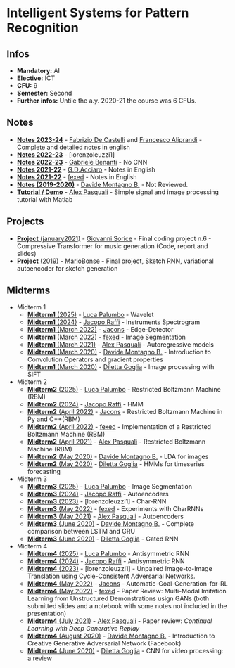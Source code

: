 # Intelligent Systems for Pattern Recognition
## Infos
- **Mandatory:** AI
- **Elective:** ICT
- **CFU:** 9
- **Semester:** Second
- **Further infos:** Untile the a.y. 2020-21 the course was 6 CFUs.

## Notes
- [**Notes 2023-24**](https://github.com/FabriDeCastelli/ISPR-23-24/blob/main/Notes23-24.pdf) - [Fabrizio De Castelli](https://github.com/FabriDeCastelli) and [Francesco Aliprandi](https://github.com/francealip) - Complete and detailed notes in english
- [**Notes 2022-23**](https://github.com/lorenzoleuzzi1/unipi/blob/main/ispr/ispr-notes.pdf) - [lorenzoleuzzi1]
- [**Notes 2022-23**](https://github.com/gabena98/Master-Degree-Notes/blob/main/ISPR/Intelligent%20systems%20for%20pattern%20recognition%20.pdf) - [Gabriele Benanti](https://github.com/gabena98) - No CNN 
- [**Notes 2021-22**](https://github.com/gdacciaro/UniPi-ISPR-Materials/blob/main/notes/ISPR_Acciaro_notes.pdf) - [G.D.Acciaro](https://github.com/gdacciaro) - Notes in English
- [**Notes 2021-22**](https://github.com/fexed/Notes/blob/master/UniPi_CSMaster_AI/IntelligentSystemsforPatternRecognition/IntelligentSystemsforPatternRecognition.pdf) - [fexed](https://github.com/fexed) - Notes in English
- [**Notes (2019-2020)**](https://github.com/DavideMontagno/Magistrale/blob/master/Intelligent%20Systems%20for%20Pattern%20Recognition%20A.A.%202019-20%20(ISPR)/Pattern.pdf) - [Davide Montagno B.](https://github.com/DavideMontagno/) - Not Reviewed.
- [**Tutorial / Demo**](https://github.com/AlexPasqua/signal-image-processing-tutorial) - [Alex Pasquali](https://github.com/AlexPasqua) - Simple signal and image processing tutorial with Matlab

## Projects
- [**Project** (january2021)](https://github.com/GiovanniSorice/Deep_Music_Generator) - [Giovanni Sorice](https://github.com/GiovanniSorice/) - Final coding project n.6 - Compressive Transformer for music generation (Code, report and slides)
- [**Project**  (2019)](https://github.com/MarioBonse/Sketch-rnn) - [MarioBonse](https://github.com/MarioBonse) - Final project, Sketch RNN, variational autoencoder for sketch generation

## Midterms
- Midterm 1
  - [**Midterm1** (2025)](https://github.com/LucaPalumbo/ISPR/tree/main/1_wavelet) - [Luca Palumbo](https://github.com/LucaPalumbo) - Wavelet
  - [**Midterm1** (2024)](https://github.com/JacopoRaffi/ISPR_Assignments/tree/main/Assignment1) - [Jacopo Raffi](https://github.com/JacopoRaffi) - Instruments Spectrogram
  - [**Midterm1** (March 2022)](https://github.com/jacons/Edge-Detector) - [Jacons](https://github.com/jacons) - Edge-Detector
  - [**Midterm1** (March 2022)](https://github.com/fexed/Notes/blob/master/UniPi_CSMaster_AI/IntelligentSystemsforPatternRecognition/assignments/midterm1/FedericoMatteoni_Assignment4.ipynb) - [fexed](https://github.com/fexed) - Image Segmentation
  - [**Midterm1** (March 2021)](https://github.com/AlexPasqua/ISPR-midterms/tree/main/midterm1) - [Alex Pasquali](https://github.com/AlexPasqua) - Autoregressive models
  - [**Midterm1** (March 2020)](https://github.com/DavideMontagno/Magistrale/tree/master/Intelligent%20Systems%20for%20Pattern%20Recognition%20A.A.%202019-20%20(ISPR)/Midterm1) - [Davide Montagno B.](https://github.com/DavideMontagno/) - Introduction to Convolution Operators and gradient properties
  - [**Midterm1** (March 2020)](https://github.com/dilettagoglia/Signal-Processing/tree/master/midterm1) - [Diletta Goglia](https://github.com/dilettagoglia) - Image processing with SIFT
- Midterm 2
  - [**Midterm2** (2025)](https://github.com/LucaPalumbo/ISPR/tree/main/2_RBM) - [Luca Palumbo](https://github.com/LucaPalumbo) - Restricted Boltzmann Machine (RBM)
  - [**Midterm2** (2024)](https://github.com/JacopoRaffi/ISPR_Assignments/tree/main/Assignment2) - [Jacopo Raffi](https://github.com/JacopoRaffi) - HMM
  - [**Midterm2** (April 2022)](https://github.com/jacons/R.-Boltzmann-machine-Py-Cpp) - [Jacons](https://github.com/jacons) - Restricted Boltzmann Machine in Py and C++(RBM)
  - [**Midterm2** (April 2022)](https://github.com/fexed/Notes/blob/master/UniPi_CSMaster_AI/IntelligentSystemsforPatternRecognition/assignments/midterm2/FedericoMatteoni_assignment3.ipynb) - [fexed](https://github.com/fexed) - Implementation of a Restricted Boltzmann Machine (RBM)
  - [**Midterm2** (April 2021)](https://github.com/AlexPasqua/ISPR-midterms/tree/main/midterm2) - [Alex Pasquali](https://github.com/AlexPasqua) - Restricted Boltzmann Machine (RBM)
  - [**Midterm2** (May 2020)](https://github.com/DavideMontagno/Magistrale/tree/master/Intelligent%20Systems%20for%20Pattern%20Recognition%20A.A.%202019-20%20(ISPR)/Midterm2) - [Davide Montagno B.](https://github.com/DavideMontagno/) - LDA for images
  - [**Midterm2** (May 2020)](https://github.com/dilettagoglia/Signal-Processing/tree/master/midterm2) - [Diletta Goglia](https://github.com/dilettagoglia) - HMMs for timeseries forecasting
- Midterm 3
  - [**Midterm3** (2025)](https://github.com/LucaPalumbo/ISPR/tree/main/3_ImageSegmentation_unet) - [Luca Palumbo](https://github.com/LucaPalumbo) - Image Segmentation
  - [**Midterm3** (2024)](https://github.com/JacopoRaffi/ISPR_Assignments/tree/main/Assignment3) - [Jacopo Raffi](https://github.com/JacopoRaffi) - Autoencoders
  - [**Midterm3** (2023)](https://github.com/lorenzoleuzzi1/unipi/blob/main/ispr/ispr-midterm3.ipynb) - [lorenzoleuzzi1] - Char-RNN
  - [**Midterm3** (May 2022)](https://github.com/fexed/Notes/blob/master/UniPi_CSMaster_AI/IntelligentSystemsforPatternRecognition/assignments/midterm3/FedericoMatteoni_assignment4.ipynb) - [fexed](https://github.com/fexed) - Experiments with CharRNNs
  - [**Midterm3** (May 2021)](https://github.com/AlexPasqua/ISPR-midterms/tree/main/midterm3) - [Alex Pasquali](https://github.com/AlexPasqua) - Autoencoders
  - [**Midterm3** (June 2020)](https://github.com/DavideMontagno/Magistrale/tree/master/Intelligent%20Systems%20for%20Pattern%20Recognition%20A.A.%202019-20%20(ISPR)/Midterm3%20(LSTM%20-%20GRU)) - [Davide Montagno B.](https://github.com/DavideMontagno/) - Complete comparison between LSTM and GRU
  - [**Midterm3** (June 2020)](https://github.com/dilettagoglia/Signal-Processing/tree/master/midterm3) - [Diletta Goglia](https://github.com/dilettagoglia) - Gated RNN
- Midterm 4
  - [**Midterm4** (2025)](https://github.com/LucaPalumbo/ISPR/tree/main/4_AntisymmetricRNN) - [Luca Palumbo](https://github.com/LucaPalumbo) - Antisymmetric RNN
  - [**Midterm4** (2024)](https://github.com/JacopoRaffi/ISPR_Assignments/tree/main/Assignment4) - [Jacopo Raffi](https://github.com/JacopoRaffi) - Antisymmetric RNN
  - [**Midterm4** (2023)](https://github.com/lorenzoleuzzi1/unipi/blob/main/ispr/ispr-midterm4.pdf) - [lorenzoleuzzi1] - Unpaired Image-to-Image Translation using Cycle-Consistent Adversarial Networks.
  - [**Midterm4** (May 2022)](https://github.com/jacons/Automatic-Goal-Generation-for-RL) - [Jacons](https://github.com/jacons) - Automatic-Goal-Generation-for-RL
  - [**Midterm4** (May 2022)](https://github.com/fexed/Notes/tree/master/UniPi_CSMaster_AI/IntelligentSystemsforPatternRecognition/assignments/midterm4) - [fexed](https://github.com/fexed) - Paper Review: Multi-Modal Imitation Learning from Unstructured Demonstrations usign GANs (both submitted slides and a notebook with some notes not included in the presentation)
  - [**Midterm4** (July 2021)](https://github.com/AlexPasqua/ISPR-midterms/tree/main/midterm4) - [Alex Pasquali](https://github.com/AlexPasqua) - Paper review: _Continual Learning with Deep Generative Replay_
  - [**Midterm4** (August 2020)](https://github.com/DavideMontagno/Magistrale/tree/master/Intelligent%20Systems%20for%20Pattern%20Recognition%20A.A.%202019-20%20(ISPR)/Midterm4) - [Davide Montagno B.](https://github.com/DavideMontagno/) - Introduction to Creative Generative Adversarial Network (Facebook)
  - [**Midterm4** (June 2020)](https://github.com/dilettagoglia/Signal-Processing/tree/master/midterm4) - [Diletta Goglia](https://github.com/dilettagoglia) - CNN for video processing: a review
